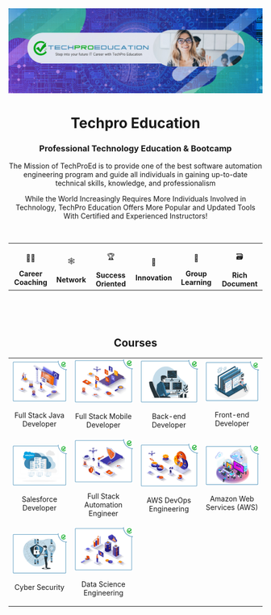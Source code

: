 <img src="https://github.com/techproeducationgit/techproeducationgit/blob/master/images/banner.jpg?raw=true">
<h1 align="center">Techpro Education</h1>
<h3 align="center">Professional Technology Education & Bootcamp</h3>

<p align="center">The Mission of TechProEd is to provide one of the best software automation engineering program and guide all individuals in gaining up-to-date technical skills, knowledge, and professionalism</p>

<p align="center">While the World Increasingly Requires More Individuals Involved in Technology, TechPro Education Offers More Popular and Updated Tools With Certified and Experienced Instructors!</p>
<p>&nbsp;</p>
<table width="100%" align="center">
  <tr>
    <td align="center">
      <p>👨‍🎓</p>
      <b>Career Coaching</b>
    </td>
    <td align="center">
      <p>🕸️</p>
      <b>Network</b>
    </td>
    <td align="center">
      <p>🏆</p>
      <b>Success Oriented</b>
    </td>
    <td align="center">
      <p>🚀</p>
      <b>Innovation</b>
    </td>
    <td align="center">
      <p>👥</p>
      <b>Group Learning</b>
    </td>
    <td align="center">
      <p>🗃️</p>
      <b>Rich Document</b>
    </td>    
  </tr>
</table>

<p>&nbsp;</p>
<p>&nbsp;</p>
<h2 align="center">Courses</h2>
<table width="100%" align="center">
  <tr>
    <td align="center">
      <a href="https://techproeducation.com/courses/full-stack-java-developer" target="_blank">
        <img src="https://github.com/techproeducationgit/techproeducationgit/blob/master/images/techproeducation-full-stack-java-developer.png?raw=true" width="200"/>
      </a>
      <p>Full Stack Java Developer</p>
    </td>
    <td align="center">
      <a href="https://techproeducation.com/courses/full-stack-mobile-developer" target="_blank">
        <img src="https://github.com/techproeducationgit/techproeducationgit/blob/master/images/techproeducation-full-stack-mobile-developer.png?raw=true" width="200"/>
      </a>
      <p>Full Stack Mobile Developer</p>
    </td>
    <td align="center">
      <a href="https://techproeducation.com/courses/back-end-developer" target="_blank">
        <img src="https://github.com/techproeducationgit/techproeducationgit/blob/master/images/techproeducation-back-end-developer.png?raw=true" width="200"/></a>
      <p>Back-end Developer</p>
    </td>
    <td align="center">
      <a href="https://techproeducation.com/courses/front-end-developer" target="_blank">
        <img src="https://github.com/techproeducationgit/techproeducationgit/blob/master/images/techproeducation-frontend-developer.png?raw=true" width="200"/></a>
      <p>Front-end Developer</p>
    </td>
  </tr>
  
  <tr>
    <td align="center">
      <a href="https://techproeducation.com/courses/salesforce-developer" target="_blank">
        <img src="https://github.com/techproeducationgit/techproeducationgit/blob/master/images/techproeducation-sales-force-developer.png?raw=true" width="200"/></a>
      <p>Salesforce Developer</p>
    </td>
    <td align="center">
      <a href="https://techproeducation.com/courses/full-stack-automation-engineer/" target="_blank">
        <img src="https://github.com/techproeducationgit/techproeducationgit/blob/master/images/techproeducation-full-stack-automation-engineer.png?raw=true" width="200"/></a>
      <p>Full Stack Automation Engineer</p>
    </td>
    <td align="center">
      <a href="https://techproeducation.com/courses/aws-devops-engineering" target="_blank">
        <img src="https://github.com/techproeducationgit/techproeducationgit/blob/master/images/techproeducation-aws-devops-engineering.png?raw=true" width="200"/></a>
      <p>AWS DevOps Engineering</p>
    </td>
    <td align="center">
      <a href="https://techproeducation.com/courses/amazon-web-services-aws" target="_blank">
        <img src="https://github.com/techproeducationgit/techproeducationgit/blob/master/images/techproeducation-aws.png?raw=true" width="200"/></a>
      <p>Amazon Web Services (AWS)</p>
    </td>  
  </tr>
  <tr>
    <td align="center">
      <a href="https://techproeducation.com/courses/cyber-security" target="_blank">
        <img src="https://github.com/techproeducationgit/techproeducationgit/blob/master/images/techproeducation-cyber-security.png?raw=true" width="200"/></a>
      <p>Cyber Security</p>
    </td>
    <td align="center">
      <a href="https://techproeducation.com/courses/data-science" target="_blank">
        <img src="https://github.com/techproeducationgit/techproeducationgit/blob/master/images/techproeducation-data-science-engineering.png?raw=true" width="200"/></a>
      <p>Data Science Engineering</p>
    </td>  
    
  </tr>
  
</table>
